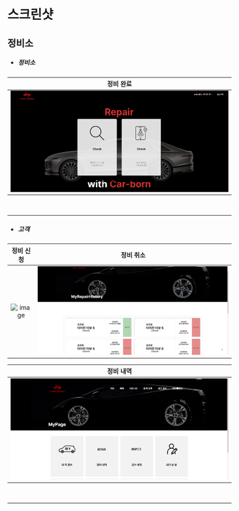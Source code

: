 # 스크린샷

## 정비소

- <h5>정비소</h5>

| 정비 완료 |
|:----:|
|![image](/screenshot/image/repairshop/UserRepairProcedure2.gif)|

<br/>
<hr>

- <h5>고객</h5>

| 정비 신청 | 정비 취소 |
|:----:|:----:|
|![image](/screenshot/image/repairshop/UserRepairProcedure1.gif)|![image](/screenshot/image/repairshop/UserRepairDelete.gif)|

| 정비 내역 |
|:----:|
|![image](/screenshot/image/repairshop/UserRepairProcedure3.gif)|

<br/>
<hr>

<br/>
